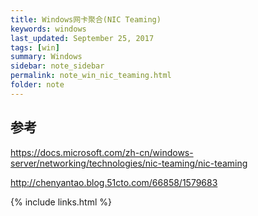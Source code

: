 ```yaml
---
title: Windows网卡聚合(NIC Teaming)
keywords: windows
last_updated: September 25, 2017
tags: [win]
summary: Windows
sidebar: note_sidebar
permalink: note_win_nic_teaming.html
folder: note 
---
```






## 参考

https://docs.microsoft.com/zh-cn/windows-server/networking/technologies/nic-teaming/nic-teaming

http://chenyantao.blog.51cto.com/66858/1579683

{% include links.html %}
